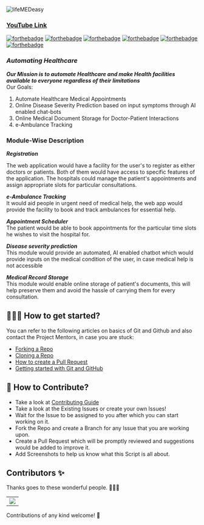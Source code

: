 ![lifeMEDeasy](https://socialify.git.ci/avinashkranjan/lifeMEDeasy/image?description=1&descriptionEditable=Part%20of%20%F0%9F%9A%80%20Quantum-Hack-Hackathon%20%20%20%F0%9F%A9%BA%20lifeMEDeasy%20-%20Automating%20Healthcare%20%E2%9A%95&forks=1&issues=1&language=1&owner=1&pulls=1&stargazers=1&theme=Light)

### [YouTube Link](https://www.youtube.com/watch?v=S09S2_bWNR0)

[![forthebadge](https://forthebadge.com/images/badges/built-by-developers.svg)](https://forthebadge.com)
[![forthebadge](https://forthebadge.com/images/badges/built-with-love.svg)](https://forthebadge.com)
[![forthebadge](https://forthebadge.com/images/badges/built-with-swag.svg)](https://forthebadge.com)
[![forthebadge](https://forthebadge.com/images/badges/made-with-javascript.svg)](https://forthebadge.com)
[![forthebadge](https://forthebadge.com/images/badges/made-with-python.svg)](https://forthebadge.com)
[![forthebadge](https://forthebadge.com/images/badges/you-didnt-ask-for-this.svg)](https://forthebadge.com)

### _Automating Healthcare_

_**Our Mission is to automate Healthcare and make Health facilities available to everyone regardless of their limitations**_ <br />
Our Goals:

1.  Automate Healthcare Medical Appointments
2.  Online Disease Severity Prediction based on input symptoms through AI enabled chat-bots
3.  Online Medical Document Storage for Doctor-Patient Interactions
4.  e-Ambulance Tracking

### Module-Wise Description

_**Registration**_ <br/>

The web application would have a facility for the user's to register as either doctors or patients. Both of them would have access to specific features of the application.
The hospitals could manage the patient's appointments and assign appropriate slots for particular consultations.

_**e-Ambulance Tracking**_ <br/>
It would aid people in urgent need of medical help, the web app would provide the facility to book and track ambulances for essential help.

_**Appointment Scheduler**_ <br/>
The patient would be able to book appointments for the particular time slots he wishes to visit the hospital for.

_**Disease severity prediction**_ <br/>
This module would provide an automated, AI enabled chatbot which would provide inputs on the medical condition of the user, in case medical help is not accessible

_**Medical Record Storage**_ <br/>
This module would enable online storage of patient's documents, this will help preserve them and avoid the hassle of carrying them for every consultation.

## 👨🏻‍💻 How to get started?

You can refer to the following articles on basics of Git and Github and also contact the Project Mentors, in case you are stuck:

- [Forking a Repo](https://help.github.com/en/github/getting-started-with-github/fork-a-repo)
- [Cloning a Repo](https://help.github.com/en/desktop/contributing-to-projects/creating-a-pull-request)
- [How to create a Pull Request](https://opensource.com/article/19/7/create-pull-request-github)
- [Getting started with Git and GitHub](https://towardsdatascience.com/getting-started-with-git-and-github-6fcd0f2d4ac6)

## 📝 How to Contribute?

- Take a look at [Contributing Guide](https://github.com/avinashkranjan/Amazing-Python-Scripts/blob/master/CONTRIBUTING.md)
- Take a look at the Existing Issues or create your own Issues!
- Wait for the Issue to be assigned to you after which you can start working on it.
- Fork the Repo and create a Branch for any Issue that you are working upon.
- Create a Pull Request which will be promptly reviewed and suggestions would be added to improve it.
- Add Screenshots to help us know what this Script is all about.

## Contributors ✨

Thanks goes to these wonderful people. 👩🏻‍💻

<table>
	<tr>
		<td>
			<a href="https://github.com/avinashkranjan/lifeMEDeasy/graphs/contributors">
  <img src="https://contrib.rocks/image?repo=avinashkranjan/lifeMEDeasy" />
</a>
		</td>
	</tr>
</table>


Contributions of any kind welcome! 🌟
